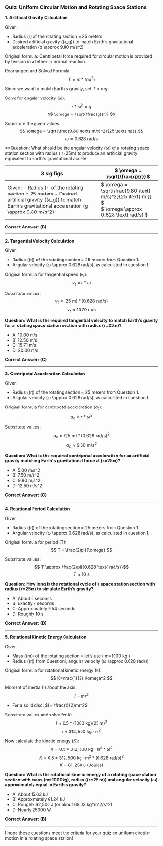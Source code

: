 ### Quiz: Uniform Circular Motion and Rotating Space Stations

**1. Artificial Gravity Calculation**

Given:
- Radius (r) of the rotating section = 25 meters
- Desired artificial gravity (\(a_g\)) to match Earth’s gravitational acceleration \(g \approx 9.80 m/s^2\)

Original formula: Centripetal force required for circular motion is provided by tension in a tether or normal reaction.

Rearranged and Solved Formula:
$$ T = m * (r \omega^2) $$

Since we want to match Earth's gravity, set $T = mg$:

Solve for angular velocity ($\omega$):
$$ r * \omega^2 = g $$
$$ \omega = \sqrt{\frac{g}{r}} $$

Substitute the given values:
$$ \omega = \sqrt{\frac{9.80 \text{ m/s}^2}{25 \text{ m}}} $$
$$ \omega \approx 0.628 \text{ rad/s} $$

**Question: What should be the angular velocity (ω) of a rotating space station section with radius \( r=25m\) to produce an artificial gravity equivalent to Earth's gravitational accele


| 3 sig figs |  $ \omega = \sqrt{\frac{g}{r}} $ |
|---|---|
| Given:  - Radius (r) of the rotating section = 25 meters  - Desired artificial gravity (\(a_g\)) to match Earth’s gravitational acceleration \(g \approx 9.80 m/s^2\)  | $ \omega = \sqrt{\frac{9.80 \text{ m/s}^2}{25 \text{ m}}} $ <br> $ \omega \approx 0.628 \text{ rad/s} $ |


**Correct Answer: (B)**

---

**2. Tangential Velocity Calculation**

Given:
- Radius (\(r\)) of the rotating section = 25 meters from Question 1.
- Angular velocity \(ω \approx 0.628 rad/s\), as calculated in question 1.

Original formula for tangential speed ($v_t$):
$$ v_t = r * \omega $$

Substitute values:
$$ v_t \approx (25 \text{ m}) * (0.628 \text{ rad/s})$$
$$ v_t \approx 15.70 \text{ m/s} $$

**Question: What is the required tangential velocity to match Earth’s gravity for a rotating space station section with radius \(r=25m\)?**
- A) 10.00 m/s
- B) 12.50 m/s
- C) 15.71 m/s
- D) 20.00 m/s

**Correct Answer: (C)**

---

**3. Centripetal Acceleration Calculation**

Given:
- Radius (\(r\)) of the rotating section = 25 meters from Question 1.
- Angular velocity \(ω \approx 0.628 rad/s\), as calculated in question 1.

Original formula for centripetal acceleration ($a_c$):
$$ a_c = r * \omega^2 $$

Substitute values:
$$ a_c \approx (25 \text{ m}) * (0.628 \text{ rad/s})^2 $$
$$ a_c \approx 9.80 \text{ m/s}^2$$

**Question: What is the required centripetal acceleration for an artificial gravity matching Earth's gravitational force at \(r=25m\)?**
- A) 5.00 m/s^2
- B) 7.50 m/s^2
- C) 9.80 m/s^2
- D) 12.50 m/s^2

**Correct Answer: (C)**

---

**4. Rotational Period Calculation**

Given:
- Radius (\(r\)) of the rotating section = 25 meters from Question 1.
- Angular velocity \(ω \approx 0.628 rad/s\), as calculated in question 1.

Original formula for period (T):
$$ T = \frac{2\pi}{\omega} $$

Substitute values:
$$ T \approx \frac{2\pi}{0.628 \text{ rad/s}}$$
$$ T \approx 10 \text{ s}$$

**Question: How long is the rotational cycle of a space station section with radius \(r=25m\) to simulate Earth’s gravity?**
- A) About 5 seconds
- B) Exactly 7 seconds
- C) Approximately 9.54 seconds
- D) Roughly 10 s

**Correct Answer: (D)**

---

**5. Rotational Kinetic Energy Calculation**

Given:
- Mass (\(m\)) of the rotating section = let’s use \( m=1000 kg \)
- Radius (\(r\)) from Question1, angular velocity \(ω \approx 0.628 rad/s\)

Original formula for rotational kinetic energy (K):
$$ K=\frac{1}{2} I\omega^2 $$

Moment of inertia (I) about the axis:
$$ I = mr^2 $$
- For a solid disc: $I = \frac{1}{2}mr^2$
  
Substitute values and solve for K:
$$ I \approx 0.5 * (1000 \text{ kg})(25 \text{ m})^2 $$
$$ I \approx 312,500 \text{ kg}\cdot\text{m}^2 $$

Now calculate the kinetic energy ($K$):
$$ K = 0.5 * 312,500 \text{ kg}\cdot\text{m}^2 * \omega^2 $$
$$ K = 0.5 * 312,500 \text{ kg}\cdot\text{m}^2 *(0.628 \text{ rad/s})^2 $$
$$ K \approx 61,250 \text{ J (Joules)} $$

**Question: What is the rotational kinetic energy of a rotating space station section with mass \(m=1000kg\), radius (\(r=25 m\)) and angular velocity \(ω\) approximately equal to Earth's gravity?**
- A) About 15.63 kJ
- B) Approximately 61.24 kJ
- C) Roughly 62,500 J (or about 68.03 kg*m^2/s^2)
- D) Nearly 25000 W

**Correct Answer: (B)**

---

I hope these questions meet the criteria for your quiz on uniform circular motion in a rotating space station!